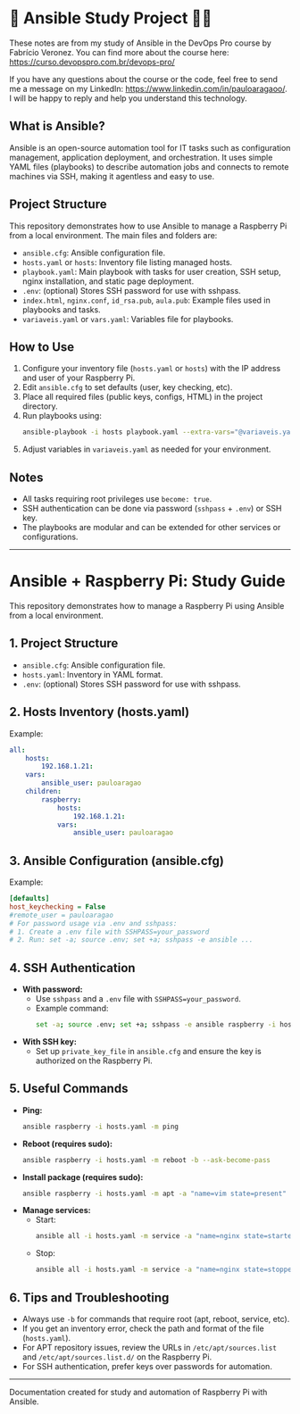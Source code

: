 # 🚀 Ansible Study Project 🧑‍🚀

These notes are from my study of Ansible in the DevOps Pro course by Fabrício Veronez. You can find more about the course here: https://curso.devopspro.com.br/devops-pro/

If you have any questions about the course or the code, feel free to send me a message on my LinkedIn: https://www.linkedin.com/in/pauloaragaoo/. I will be happy to reply and help you understand this technology.


## What is Ansible?
Ansible is an open-source automation tool for IT tasks such as configuration management, application deployment, and orchestration. It uses simple YAML files (playbooks) to describe automation jobs and connects to remote machines via SSH, making it agentless and easy to use.

## Project Structure
This repository demonstrates how to use Ansible to manage a Raspberry Pi from a local environment. The main files and folders are:

- `ansible.cfg`: Ansible configuration file.
- `hosts.yaml` or `hosts`: Inventory file listing managed hosts.
- `playbook.yaml`: Main playbook with tasks for user creation, SSH setup, nginx installation, and static page deployment.
- `.env`: (optional) Stores SSH password for use with sshpass.
- `index.html`, `nginx.conf`, `id_rsa.pub`, `aula.pub`: Example files used in playbooks and tasks.
- `variaveis.yaml` or `vars.yaml`: Variables file for playbooks.

## How to Use
1. Configure your inventory file (`hosts.yaml` or `hosts`) with the IP address and user of your Raspberry Pi.
2. Edit `ansible.cfg` to set defaults (user, key checking, etc).
3. Place all required files (public keys, configs, HTML) in the project directory.
4. Run playbooks using:
	```bash
	ansible-playbook -i hosts playbook.yaml --extra-vars="@variaveis.yaml" --ask-become-pass
	```
5. Adjust variables in `variaveis.yaml` as needed for your environment.

## Notes
- All tasks requiring root privileges use `become: true`.
- SSH authentication can be done via password (`sshpass` + `.env`) or SSH key.
- The playbooks are modular and can be extended for other services or configurations.

---


# Ansible + Raspberry Pi: Study Guide

This repository demonstrates how to manage a Raspberry Pi using Ansible from a local environment.

## 1. Project Structure

- `ansible.cfg`: Ansible configuration file.
- `hosts.yaml`: Inventory in YAML format.
- `.env`: (optional) Stores SSH password for use with sshpass.

## 2. Hosts Inventory (hosts.yaml)
Example:
```yaml
all:
	hosts:
		192.168.1.21:
	vars:
		ansible_user: pauloaragao
	children:
		raspberry:
			hosts:
				192.168.1.21:
			vars:
				ansible_user: pauloaragao
```

## 3. Ansible Configuration (ansible.cfg)
Example:
```ini
[defaults]
host_keychecking = False
#remote_user = pauloaragao
# For password usage via .env and sshpass:
# 1. Create a .env file with SSHPASS=your_password
# 2. Run: set -a; source .env; set +a; sshpass -e ansible ...
```

## 4. SSH Authentication

- **With password:**
	- Use `sshpass` and a `.env` file with `SSHPASS=your_password`.
	- Example command:
		```sh
		set -a; source .env; set +a; sshpass -e ansible raspberry -i hosts.yaml -m ping
		```
- **With SSH key:**
	- Set up `private_key_file` in `ansible.cfg` and ensure the key is authorized on the Raspberry Pi.

## 5. Useful Commands

- **Ping:**
	```sh
	ansible raspberry -i hosts.yaml -m ping
	```
- **Reboot (requires sudo):**
	```sh
	ansible raspberry -i hosts.yaml -m reboot -b --ask-become-pass
	```
- **Install package (requires sudo):**
	```sh
	ansible raspberry -i hosts.yaml -m apt -a "name=vim state=present" -b --ask-become-pass
	```
- **Manage services:**
	- Start:
		```sh
		ansible all -i hosts.yaml -m service -a "name=nginx state=started" -b --ask-become-pass
		```
	- Stop:
		```sh
		ansible all -i hosts.yaml -m service -a "name=nginx state=stopped" -b --ask-become-pass
		```

## 6. Tips and Troubleshooting

- Always use `-b` for commands that require root (apt, reboot, service, etc).
- If you get an inventory error, check the path and format of the file (`hosts.yaml`).
- For APT repository issues, review the URLs in `/etc/apt/sources.list` and `/etc/apt/sources.list.d/` on the Raspberry Pi.
- For SSH authentication, prefer keys over passwords for automation.

---
Documentation created for study and automation of Raspberry Pi with Ansible.